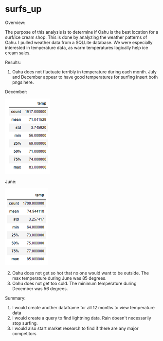 # surfs_up

Overview:

  The purpose of this analysis is to determine if Oahu is the best location for a surf/ice cream shop. This is done by analyzing the weather patterns of Oahu. I pulled weather data from a SQLLite database. We were especially interested in temperature data, as warm temperatures logically help ice cream sales.

Results:

  1) Oahu does not fluctuate terribly in temperature during each month. July and December appear to have good temperatures for surfing
  insert both pngs here.
  
  December:
  
  ![december](https://github.com/jrg12300/surfs_up/blob/main/Dec_Summary_Stats.png)
  
  June:
  
  ![june](https://github.com/jrg12300/surfs_up/blob/main/June_Summary_Stats.png)
  
  2) Oahu does not get so hot that no one would want to be outside. The max temperature during June was 85 degrees.
  3) Oahu does not get too cold. The minimum temperature during December was 56 degrees.


Summary:

  1) I would create another dataframe for all 12 months to view temperature data
  2) I would create a query to find lightning data. Rain doesn't necessarily stop surfing.
  3) I would also start market research to find if there are any major competitors
